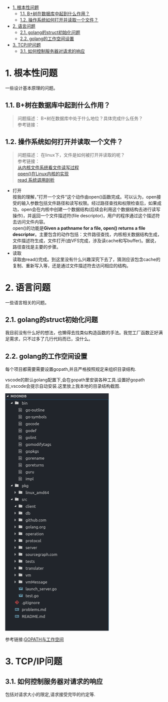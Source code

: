 <!-- TOC -->

- [1. 根本性问题](#1-根本性问题)
    - [1.1. B+树在数据库中起到什么作用？](#11-b树在数据库中起到什么作用)
    - [1.2. 操作系统如何打开并读取一个文件？](#12-操作系统如何打开并读取一个文件)
- [2. 语言问题](#2-语言问题)
    - [2.1. golang的struct初始化问题](#21-golang的struct初始化问题)
    - [2.2. golang的工作空间设置](#22-golang的工作空间设置)
- [3. TCP/IP问题](#3-tcpip问题)
    - [3.1. 如何控制服务器对请求的响应](#31-如何控制服务器对请求的响应)

<!-- /TOC -->
# 1. 根本性问题

一些设计基本原理的问题。

## 1.1. B+树在数据库中起到什么作用？
>问题描述：   B+树在数据库中处于什么地位？具体完成什么任务？  
>参考链接：

## 1.2. 操作系统如何打开并读取一个文件？  
>问题描述：  在linux下，文件是如何被打开并读取的呢？  
>参考链接：  
    [从内核文件系统看文件读写过程](http://www.cnblogs.com/huxiao-tee/p/4657851.html)  
    [open()在Linux内核的实现](http://edsionte.com/techblog/archives/4470)  
    [read 系统调用剖析](https://www.ibm.com/developerworks/cn/linux/l-cn-read/)

* 打开  
按我的理解，”打开一个文件“这个动作由open()函数完成。可以认为，open接受的输入参数包括文件路径和读写权限。经过路径查找和权限检查后，如果成功，open会在内核中创建一个数据结构(后续会利用这个数据结构去进行读写操作)，并返回一个文件描述符(file descriptor)，用户的程序通过这个描述符去访问文件内容。  
open()的功能是**Given  a pathname for a file, open() returns a file descriptor**。主要包含的动作包括：文件路径查找，内核相关数据结构生成，文件描述符生成，文件打开(由VFS完成，涉及读cache和写buffer)。据说，路径查找是主要的步骤。
* 读取  
读取由read()完成。到这里没有什么兴趣深究下去了，猜测应该包含cache的复制、重新写入等，还是通过文件描述符去访问相应的结构。

# 2. 语言问题

一些语言相关的问题。

## 2.1. golang的struct初始化问题

我目前没有什么好的想法，也懒得去找类似构造函数的手法。我觉工厂函数正好满足需求，只不过多了几行代码而已，没什么。

## 2.2. golang的工作空间设置

每个项目都需要需要设置gopath,并且严格按照规定来组织目录结构.

vscode的默认golang配置下,会在gopath里安装各种工具.设置好gopath后,vscode会提示自动安装.这里放上我本地的目录结构截图.

![](./project-tree.png)

参考链接:[GOPATH与工作空间](https://github.com/astaxie/build-web-application-with-golang/blob/master/zh/01.2.md)

# 3. TCP/IP问题

## 3.1. 如何控制服务器对请求的响应

包括对请求大小的限定,请求接受完毕的约定等.